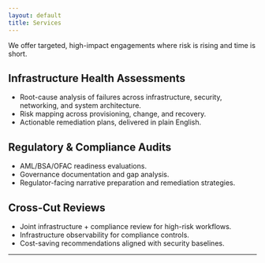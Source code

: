 ```yaml
---
layout: default
title: Services
---
```


We offer targeted, high-impact engagements where risk is rising
and time is short.

## Infrastructure Health Assessments
- Root-cause analysis of failures across infrastructure, security,
networking, and system architecture.
- Risk mapping across provisioning, change, and recovery.
- Actionable remediation plans, delivered in plain English.

## Regulatory & Compliance Audits
- AML/BSA/OFAC readiness evaluations.
- Governance documentation and gap analysis.
- Regulator-facing narrative preparation and remediation strategies.

## Cross-Cut Reviews
- Joint infrastructure + compliance review for high-risk workflows.
- Infrastructure observability for compliance controls.
- Cost-saving recommendations aligned with security baselines.

---
